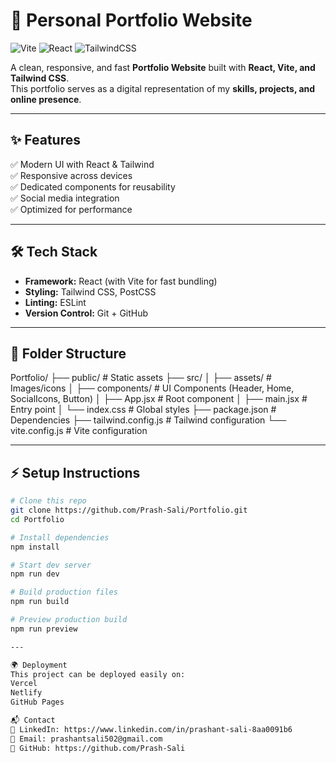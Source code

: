 # 🚀 Personal Portfolio Website  

![Vite](https://img.shields.io/badge/Vite-646CFF?style=for-the-badge&logo=vite&logoColor=white)
![React](https://img.shields.io/badge/React-20232A?style=for-the-badge&logo=react&logoColor=61DAFB)
![TailwindCSS](https://img.shields.io/badge/TailwindCSS-38B2AC?style=for-the-badge&logo=tailwind-css&logoColor=white)

A clean, responsive, and fast **Portfolio Website** built with **React, Vite, and Tailwind CSS**.  
This portfolio serves as a digital representation of my **skills, projects, and online presence**.

---

## ✨ Features
✅ Modern UI with React & Tailwind  
✅ Responsive across devices  
✅ Dedicated components for reusability  
✅ Social media integration  
✅ Optimized for performance  

---

## 🛠️ Tech Stack
- **Framework:** React (with Vite for fast bundling)
- **Styling:** Tailwind CSS, PostCSS
- **Linting:** ESLint
- **Version Control:** Git + GitHub

---

## 📂 Folder Structure
Portfolio/
├── public/ # Static assets
├── src/
│ ├── assets/ # Images/icons
│ ├── components/ # UI Components (Header, Home, SocialIcons, Button)
│ ├── App.jsx # Root component
│ ├── main.jsx # Entry point
│ └── index.css # Global styles
├── package.json # Dependencies
├── tailwind.config.js # Tailwind configuration
└── vite.config.js # Vite configuration

---

## ⚡ Setup Instructions
```bash
# Clone this repo
git clone https://github.com/Prash-Sali/Portfolio.git
cd Portfolio

# Install dependencies
npm install

# Start dev server
npm run dev

# Build production files
npm run build

# Preview production build
npm run preview

---

🌍 Deployment
This project can be deployed easily on:
Vercel
Netlify
GitHub Pages

📬 Contact
💼 LinkedIn: https://www.linkedin.com/in/prashant-sali-8aa0091b6
📧 Email: prashantsali502@gmail.com
🐙 GitHub: https://github.com/Prash-Sali